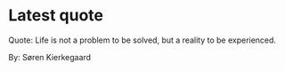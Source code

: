 # Latest quote 

Quote: Life is not a problem to be solved, but a reality to be experienced. 

By: Søren Kierkegaard